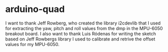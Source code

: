 # arduino-quad

I want to thank Jeff Rowberg, who created the library i2cdevlib that I used for extracting the yaw, pitch and roll values from the dmp in the MPU-6050 breakout board. I also want to thank Luis Ródenas for writing the sketch based on Jeff Rowbergs library I used to calibrate and retrive the offset values for my MPU-6050.

